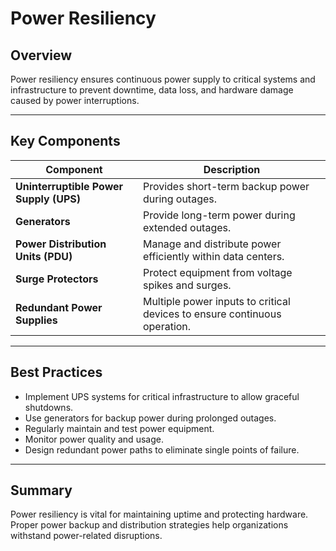 # Power Resiliency

## Overview

Power resiliency ensures continuous power supply to critical systems and infrastructure to prevent downtime, data loss, and hardware damage caused by power interruptions.

---

## Key Components

| Component             | Description                                            |
|-----------------------|--------------------------------------------------------|
| **Uninterruptible Power Supply (UPS)** | Provides short-term backup power during outages.             |
| **Generators**        | Provide long-term power during extended outages.        |
| **Power Distribution Units (PDU)** | Manage and distribute power efficiently within data centers. |
| **Surge Protectors**  | Protect equipment from voltage spikes and surges.       |
| **Redundant Power Supplies** | Multiple power inputs to critical devices to ensure continuous operation. |

---

## Best Practices

- Implement UPS systems for critical infrastructure to allow graceful shutdowns.
- Use generators for backup power during prolonged outages.
- Regularly maintain and test power equipment.
- Monitor power quality and usage.
- Design redundant power paths to eliminate single points of failure.

---

## Summary

Power resiliency is vital for maintaining uptime and protecting hardware. Proper power backup and distribution strategies help organizations withstand power-related disruptions.
